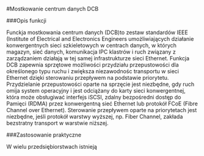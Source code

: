 
#Mostkowanie centrum danych DCB

###Opis funkcji

Funckja mostkowania centrum danych (DCB)to zestaw standardów IEEE (Institute of Electrical and Electronics Engineers umożliwiających działanie konwergentnych sieci szkieletowych w centrach danych, w których magazyn, sieć danych, komunikacja IPC klastrów i ruch związany z zarządzaniem działają w tej samej infrastrukturze sieci Ethernet.
Funkcja DCB zapewnia sprzętowe możliwości przydziału przepustowości dla określonego typu ruchu i zwiększa niezawodnośc transportu w sieci Ethernet dzięki sterowaniu przepływem na podstawie priorytetu. Przydzielanie przepustowości oparte na sprzęcie jest niezbędne, gdy ruch omija system operacyjny i jest odciążany do karty sieci konwergentnej, która może obsługiwać interfejs iSCSI, zdalny bezpośredni dostęp do Pamięci (RDMA) przez konwergentną sieć Ethernet lub protokół FCoE (Fibre Channel over Ethernet). Sterowanie przepływem oparte na priorytetach jest niezbędne, jeśli protokół warstwy wyższej, np. Fiber Channel, zakłada bezstratny transport w warstwie niższej.

###Zastosowanie praktyczne

W wielu przedsiębiorstwach istnieją 
